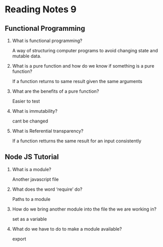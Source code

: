 # Reading Notes 9

## Functional Programming

1. What is functional programming?

    A way of structuring computer programs to avoid changing state and mutable data.

2. What is a pure function and how do we know if something is a pure function?

    If a function returns to same result given the same arguments

3. What are the benefits of a pure function?

    Easier to test

4. What is immutability?

    cant be changed

5. What is Referential transparency?

    If a function retturns the same result for an input consistently

## Node JS Tutorial

1. What is a module?

    Another javascript file

2. What does the word ‘require’ do?

    Paths to a module

3. How do we bring another module into the file the we are working in?

    set as a variable 

4. What do we have to do to make a module available?

    export

